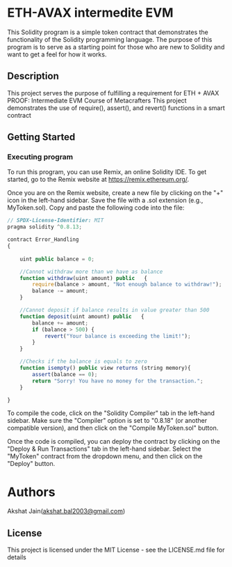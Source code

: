 # ETH-AVAX intermedite EVM

This Solidity program is a simple token contract that demonstrates the functionality of the Solidity programming language. The purpose of this program is to serve as a starting point for those who are new to Solidity and want to get a feel for how it works.

## Description
This project serves the purpose of fulfilling a requirement for ETH + AVAX PROOF: Intermediate EVM Course of Metacrafters
This project demonstrates the use of require(), assert(), and revert() functions in a smart contract
## Getting Started

### Executing program

To run this program, you can use Remix, an online Solidity IDE. To get started, go to the Remix website at https://remix.ethereum.org/.

Once you are on the Remix website, create a new file by clicking on the "+" icon in the left-hand sidebar. Save the file with a .sol extension (e.g., MyToken.sol). Copy and paste the following code into the file:

```javascript
// SPDX-License-Identifier: MIT
pragma solidity ^0.8.13;

contract Error_Handling
{
    
    uint public balance = 0;

    //Cannot withdraw more than we have as balance
    function withdraw(uint amount) public   {
        require(balance > amount, "Not enough balance to withdraw!");
        balance -= amount;
    }

    //Cannot deposit if balance results in value greater than 500
    function deposit(uint amount) public   {
        balance += amount;
        if (balance > 500) {
            revert("Your balance is exceeding the limit!");
        }
    }

    //Checks if the balance is equals to zero
    function isempty() public view returns (string memory){
        assert(balance == 0);
        return "Sorry! You have no money for the transaction.";
    }

}

```

To compile the code, click on the "Solidity Compiler" tab in the left-hand sidebar. Make sure the "Compiler" option is set to "0.8.18" (or another compatible version), and then click on the "Compile MyToken.sol" button.

Once the code is compiled, you can deploy the contract by clicking on the "Deploy & Run Transactions" tab in the left-hand sidebar. Select the "MyToken" contract from the dropdown menu, and then click on the "Deploy" button.

# Authors
Akshat Jain(akshat.bal2003@gmail.com)

## License

This project is licensed under the MIT License - see the LICENSE.md file for details 
